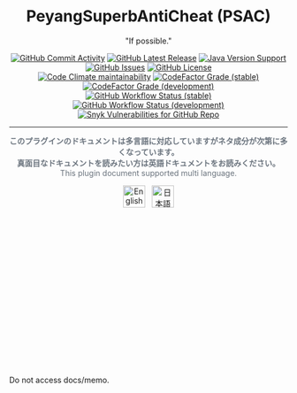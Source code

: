 <h1 align="center">PeyangSuperbAntiCheat (PSAC)</h1>

<p align="center">"If possible."</p>

<p align="center">
  <a href="https://github.com/P2P-Develop/PeyangSuperbAntiCheat/commits/master"
    ><img
      src="https://img.shields.io/github/commit-activity/m/P2P-Develop/PeyangSuperbAntiCheat?label=commits&style=flat-square"
      alt="GitHub Commit Activity"
  ></a>
  <a href="https://github.com/P2P-Develop/PeyangSuperbAntiCheat/releases"
    ><img
      src="https://img.shields.io/github/v/release/P2P-Develop/PeyangSuperbAntiCheat?style=flat-square"
      alt="GitHub Latest Release"
  ></a>
  <a href="https://www.oracle.com/java/technologies/javase/javase8u211-later-archive-downloads.html"
    ><img
      src="https://img.shields.io/badge/java-%3E=%208u221-success.svg?style=flat-square"
      alt="Java Version Support"
  ></a>
    <a href="https://github.com/P2P-Develop/PeyangSuperbAntiCheat/issues"
    ><img
      src="https://img.shields.io/github/issues/P2P-Develop/PeyangSuperbAntiCheat?style=flat-square"
      alt="GitHub Issues"
  ></a>
  <a href="https://github.com/P2P-Develop/PeyangSuperbAntiCheat/blob/master/LICENSE"
    ><img
      src="https://img.shields.io/github/license/P2P-Develop/PeyangSuperbAntiCheat?color=blue&style=flat-square"
      alt="GitHub License"
  ></a><br>
  <a href="https://codeclimate.com/github/P2P-Develop/PeyangSuperbAntiCheat"
     ><img
       src="https://img.shields.io/codeclimate/maintainability-percentage/P2P-Develop/PeyangSuperbAntiCheat?style=flat-square"
       alt="Code Climate maintainability"
  ></a>
  <a href="https://www.codefactor.io/repository/github/peyang-celeron/peyangsuperbanticheat"
     ><img
           alt="CodeFactor Grade (stable)"
           src="https://img.shields.io/codefactor/grade/github/P2P-Develop/PeyangSuperbAntiCheat/master?label=code%20quality%20%28stable%29&style=flat-square"
  ></a>
  <a href=""
     ><img
           alt="CodeFactor Grade (development)"
           src="https://img.shields.io/codefactor/grade/github/P2P-Develop/PeyangSuperbAntiCheat/dev?label=code%20quality%20%28development%29&style=flat-square"
  ></a><br>
  <a href="https://github.com/P2P-Develop/PeyangSuperbAntiCheat/actions?query=workflow%3A%22Java+CI+with+Maven+%28stable%29%22"
     ><img
           alt="GitHub Workflow Status (stable)"
           src="https://img.shields.io/github/workflow/status/P2P-Develop/PeyangSuperbAntiCheat/Java%20CI%20with%20Maven%20(stable)/master?label=build%20%28stable%29&style=flat-square"
  ></a>
  <a href="https://github.com/P2P-Develop/PeyangSuperbAntiCheat/actions?query=workflow%3A%22Java+CI+with+Maven+%28development%29%22"
     ><img
           alt="GitHub Workflow Status (development)"
           src="https://img.shields.io/github/workflow/status/P2P-Develop/PeyangSuperbAntiCheat/Java%20CI%20with%20Maven%20(development)/master?label=build%20%28dev%29&style=flat-square"
  ></a>
  <a href="https://snyk.io/test/github/P2P-Develop/PeyangSuperbAntiCheat"
     ><img 
           alt="Snyk Vulnerabilities for GitHub Repo" 
           src="https://img.shields.io/snyk/vulnerabilities/github/P2P-Develop/PeyangSuperbAntiCheat?style=flat-square"
  ></a>

---

<p align="center" style="color: #6A737D"><strong>このプラグインのドキュメントは多言語に対応していますがネタ成分が次第に多くなっています。<br>
  真面目なドキュメントを読みたい方は英語ドキュメントをお読みください。</strong><br>
  This plugin document supported multi language.
</p>

<p align="center">
  <a href="https://github.com/P2P-Develop/PeyangSuperbAntiCheat/blob/master/docs/README-en.md"
    ><img
      height="40"
      src="https://raw.githubusercontent.com/google/region-flags/gh-pages/svg/US.svg"
      alt="English"
  ></a>
  &nbsp;
  <a href="https://github.com/P2P-Develop/PeyangSuperbAntiCheat/blob/master/docs/README-ja.md"
    ><img
      height="40"
      src="https://raw.githubusercontent.com/google/region-flags/gh-pages/svg/JP.svg"
      alt="日本語"
  ></a>
</p>

<br>
<br>
<br>
<br>
<br>
<br>
<br>
<br>
<br>
<br>
<br>
<br>
<br>
<br>
<br>
<br>
<p>Do not access docs/memo.</p>
